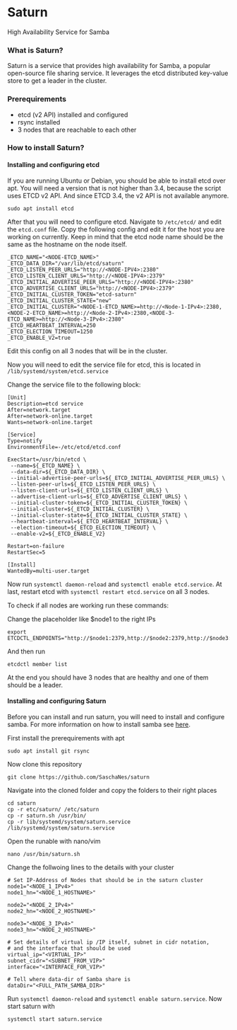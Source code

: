 # Saturn
High Availability Service for Samba

### What is Saturn?
Saturn is a service that provides high availability for Samba, a popular open-source file sharing service.
It leverages the etcd distributed key-value store to get a leader in the cluster.

### Prerequirements
- etcd (v2 API) installed and configured
- rsync installed
- 3 nodes that are reachable to each other

### How to install Saturn?

#### Installing and configuring etcd

If you are running Ubuntu or Debian, you should be able to install etcd over apt. You will need a version that is not higher than 3.4, because the script uses ETCD v2 API. And since ETCD 3.4, the v2 API is not available anymore.
```
sudo apt install etcd
```

After that you will need to configure etcd.
Navigate to ```/etc/etcd/``` and edit the ```etcd.conf``` file.
Copy the following config and edit it for the host you are working on currently.
Keep in mind that the etcd node name should be the same as the hostname on the node itself.
```
_ETCD_NAME="<NODE-ETCD_NAME>"
_ETCD_DATA_DIR="/var/lib/etcd/saturn"
_ETCD_LISTEN_PEER_URLS="http://<NODE-IPV4>:2380"
_ETCD_LISTEN_CLIENT_URLS="http://<NODE-IPV4>:2379"
_ETCD_INITIAL_ADVERTISE_PEER_URLS="http://<NODE-IPV4>:2380"
_ETCD_ADVERTISE_CLIENT_URLS="http://<NODE-IPV4>:2379"
_ETCD_INITIAL_CLUSTER_TOKEN="etcd-saturn"
_ETCD_INITIAL_CLUSTER_STATE="new"
_ETCD_INITIAL_CLUSTER="<NODE-1-ETCD_NAME>=http://<Node-1-IPv4>:2380,<NODE-2-ETCD_NAME>=http://<Node-2-IPv4>:2380,<NODE-3-ETCD_NAME>=http://<Node-3-IPv4>:2380"
_ETCD_HEARTBEAT_INTERVAL=250
_ETCD_ELECTION_TIMEOUT=1250
_ETCD_ENABLE_V2=true
```

Edit this config on all 3 nodes that will be in the cluster.

Now you will need to edit the service file for etcd, this is located in ```/lib/systemd/system/etcd.service```

Change the service file to the following block:
```
[Unit]
Description=etcd service
After=network.target
After=network-online.target
Wants=network-online.target

[Service]
Type=notify
EnvironmentFile=-/etc/etcd/etcd.conf

ExecStart=/usr/bin/etcd \
 --name=${_ETCD_NAME} \
 --data-dir=${_ETCD_DATA_DIR} \
 --initial-advertise-peer-urls=${_ETCD_INITIAL_ADVERTISE_PEER_URLS} \
 --listen-peer-urls=${_ETCD_LISTEN_PEER_URLS} \
 --listen-client-urls=${_ETCD_LISTEN_CLIENT_URLS} \
 --advertise-client-urls=${_ETCD_ADVERTISE_CLIENT_URLS} \
 --initial-cluster-token=${_ETCD_INITIAL_CLUSTER_TOKEN} \
 --initial-cluster=${_ETCD_INITIAL_CLUSTER} \
 --initial-cluster-state=${_ETCD_INITIAL_CLUSTER_STATE} \
 --heartbeat-interval=${_ETCD_HEARTBEAT_INTERVAL} \
 --election-timeout=${_ETCD_ELECTION_TIMEOUT} \
 --enable-v2=${_ETCD_ENABLE_V2}

Restart=on-failure
RestartSec=5

[Install]
WantedBy=multi-user.target
```

Now run ```systemctl daemon-reload``` and ```systemctl enable etcd.service```.
At last, restart etcd with ```systemctl restart etcd.service``` on all 3 nodes.

To check if all nodes are working run these commands:

Change the placeholder like $node1 to the right IPs
```
export ETCDCTL_ENDPOINTS="http://$node1:2379,http://$node2:2379,http://$node3:2379"
```
And then run
```
etcdctl member list
```
At the end you should have 3 nodes that are healthy and one of them should be a leader.


#### Installing and configuring Saturn
Before you can install and run saturn, you will need to install and configure samba. For more information on how to install samba see [here](https://ubuntu.com/tutorials/install-and-configure-samba).

First install the prerequirements with apt
```
sudo apt install git rsync
```

Now clone this repository
```
git clone https://github.com/SaschaNes/saturn
```

Navigate into the cloned folder and copy the folders to their right places
```
cd saturn
cp -r etc/saturn/ /etc/saturn
cp -r saturn.sh /usr/bin/
cp -r lib/systemd/system/saturn.service /lib/systemd/system/saturn.service
```

Open the runable with nano/vim
```
nano /usr/bin/saturn.sh
```

Change the follwoing lines to the details with your cluster
```
# Set IP-Address of Nodes that should be in the saturn cluster
node1="<NODE_1_IPv4>"
node1_hn="<NODE_1_HOSTNAME>"

node2="<NODE_2_IPv4>"
node2_hn="<NODE_2_HOSTNAME>"

node3="<NODE_3_IPv4>"
node3_hn="<NODE_2_HOSTNAME>"

# Set details of virtual ip /IP itself, subnet in cidr notation,
# and the interface that should be used
virtual_ip="<VIRTUAL_IP>"
subnet_cidr="<SUBNET_FROM_VIP>"
interface="<INTERFACE_FOR_VIP>"

# Tell where data-dir of Samba share is
dataDir="<FULL_PATH_SAMBA_DIR>"
```

Run ```systemctl daemon-reload``` and ```systemctl enable saturn.service```. Now start saturn with 
```
systemctl start saturn.service
```
